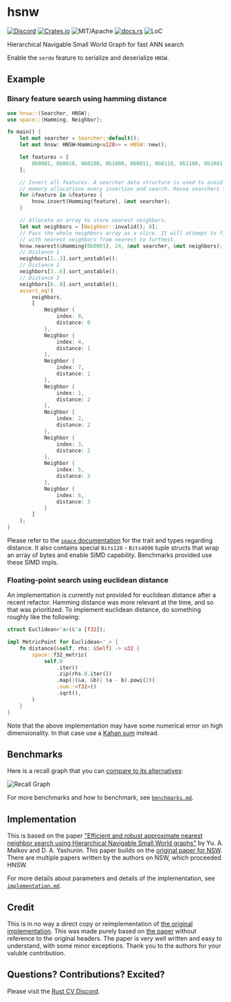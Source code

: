 # hsnw


[![Discord][dci]][dcl] [![Crates.io][ci]][cl] ![MIT/Apache][li] [![docs.rs][di]][dl] ![LoC][lo]

[ci]: https://img.shields.io/crates/v/hnsw.svg
[cl]: https://crates.io/crates/hnsw/

[li]: https://img.shields.io/crates/l/specs.svg?maxAge=2592000

[di]: https://docs.rs/hnsw/badge.svg
[dl]: https://docs.rs/hnsw/

[lo]: https://tokei.rs/b1/github/rust-cv/hnsw?category=code

[dci]: https://img.shields.io/discord/550706294311485440.svg?logo=discord&colorB=7289DA
[dcl]: https://discord.gg/d32jaam

Hierarchical Navigable Small World Graph for fast ANN search

Enable the `serde` feature to serialize and deserialize `HNSW`.

## Example

### Binary feature search using hamming distance

```rust
use hnsw::{Searcher, HNSW};
use space::{Hamming, Neighbor};

fn main() {
    let mut searcher = Searcher::default();
    let mut hnsw: HNSW<Hamming<u128>> = HNSW::new();

    let features = [
        0b0001, 0b0010, 0b0100, 0b1000, 0b0011, 0b0110, 0b1100, 0b1001,
    ];

    // Insert all features. A searcher data structure is used to avoid performing
    // memory allocations every insertion and search. Reuse searchers for speed.
    for &feature in &features {
        hnsw.insert(Hamming(feature), &mut searcher);
    }

    // Allocate an array to store nearest neighbors.
    let mut neighbors = [Neighbor::invalid(); 8];
    // Pass the whole neighbors array as a slice. It will attempt to fill the whole array
    // with nearest neighbors from nearest to furthest.
    hnsw.nearest(&Hamming(0b0001), 24, &mut searcher, &mut neighbors);
    // Distance 1
    neighbors[1..3].sort_unstable();
    // Distance 2
    neighbors[3..6].sort_unstable();
    // Distance 3
    neighbors[6..8].sort_unstable();
    assert_eq!(
        neighbors,
        [
            Neighbor {
                index: 0,
                distance: 0
            },
            Neighbor {
                index: 4,
                distance: 1
            },
            Neighbor {
                index: 7,
                distance: 1
            },
            Neighbor {
                index: 1,
                distance: 2
            },
            Neighbor {
                index: 2,
                distance: 2
            },
            Neighbor {
                index: 3,
                distance: 2
            },
            Neighbor {
                index: 5,
                distance: 3
            },
            Neighbor {
                index: 6,
                distance: 3
            }
        ]
    );
}
```

Please refer to the [`space` documentation](https://docs.rs/space/) for the trait and types regarding distance. It also contains special `Bits128` - `Bits4096` tuple structs that wrap an array of bytes and enable SIMD capability. Benchmarks provided use these SIMD impls.

### Floating-point search using euclidean distance

An implementation is currently not provided for euclidean distance after a recent refactor. Hamming distance was more relevant at the time, and so that was prioritized. To implement euclidean distance, do something roughly like the following:

```rust
struct Euclidean<'a>(&'a [f32]);

impl MetricPoint for Euclidean<'_> {
    fn distance(&self, rhs: &Self) -> u32 {
        space::f32_metric(
            self.0
                .iter()
                .zip(rhs.0.iter())
                .map(|(&a, &b)| (a - b).powi(2))
                .sum::<f32>()
                .sqrt(),
        )
    }
}
```

Note that the above implementation may have some numerical error on high dimensionality. In that case use a [Kahan sum](https://en.wikipedia.org/wiki/Kahan_summation_algorithm) instead.

## Benchmarks

Here is a recall graph that you can [compare to its alternatives](http://ann-benchmarks.com/sift-256-hamming_10_hamming.html):

![Recall Graph](http://vadixidav.github.io/hnsw/839611966a1550d5cba599c78002ee68311e4c37/nn10_256bit_10000_m24.svg)

For more benchmarks and how to benchmark, see [`benchmarks.md`](./benchmarks.md).

## Implementation

This is based on the paper ["Efficient and robust approximate nearest neighbor search using Hierarchical Navigable Small World graphs"](https://arxiv.org/pdf/1603.09320.pdf) by Yu. A. Malkov and D. A. Yashunin. This paper builds on the [original paper for NSW](http://www.iiis.org/CDs2011/CD2011IDI/ICTA_2011/PapersPdf/CT175ON.pdf). There are multiple papers written by the authors on NSW, which proceeded HNSW.

For more details about parameters and details of the implementation, see [`implementation.md`](./implementation.md).

## Credit

This is in no way a direct copy or reimplementation of [the original implementation](https://github.com/nmslib/hnswlib/blob/master/hnswlib/hnswalg.h). This was made purely based on [the paper](https://arxiv.org/pdf/1603.09320.pdf) without reference to the original headers. The paper is very well written and easy to understand, with some minor exceptions. Thank you to the authors for your valuble contribution.

## Questions? Contributions? Excited?

Please visit the [Rust CV Discord](https://discord.gg/d32jaam).

